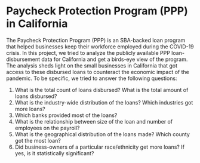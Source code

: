# Paycheck Protection Program (PPP) in California
The Paycheck Protection Program (PPP) is an SBA-backed loan program that helped businesses keep their workforce employed during the COVID-19 crisis. In this project, we tried to analyze the publicly available PPP loan-disbursement data for California and get a birds-eye view of the program. The analysis sheds light on the small businesses in California that got access to these disbursed loans to counteract the economic impact of the pandemic.  To be specific, we tried to answer the following questions:
1.	What is the total count of loans disbursed? What is the total amount of loans disbursed?
2.	What is the industry-wide distribution of the loans? Which industries got more loans?
3.	Which banks provided most of the loans?
4.	What is the relationship between size of the loan and number of employees on the payroll?
5.	What is the geographical distribution of the loans made? Which county got the most loan?
6.	Did business-owners of a particular race/ethnicity get more loans? If yes, is it statistically significant?
